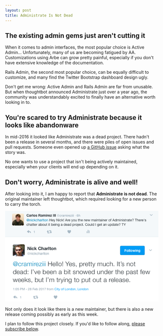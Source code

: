 ```yaml
---
layout: post
title: Administrate Is Not Dead
---
```


## The existing admin gems just aren't cutting it

When it comes to admin interfaces, the most popular choice is Active Admin...
Unfortunately, many of us are becoming fatigued by AA.
Customizations using Arbe can grow pretty painful, 
especially if you don't have extensive knowledge of the documentation. 

Rails Admin, the second most popular choice, can be equally difficult to customize, 
and many find the Twitter Bootstrap dashboard design ugly.

Don't get me wrong: Active Admin and Rails Admin are far from unusable.
But when thoughtbot announced Administrate just over a year ago, 
the community was understandably excited to finally have an alternative worth looking in to.

## You're scared to try Administrate because it looks like abandonware

In mid-2016 it looked like Administrate was a dead project.
There hadn't been a release in several months, 
and there were piles of open issues and pull requests.
Someone even opened up [a GitHub issue](https://github.com/thoughtbot/administrate/issues/753) asking what the story was. 

No one wants to use a project that isn't being actively maintained,
especially when your clients will end up depending on it.

## Don't worry, Administrate is alive and well!

After looking into it, I am happy to report that **Administrate is not dead**.
The original maintainer left thoughtbot,
which required looking for a new person to carry the torch.

![Administrate Project Status Tweet](/assets/administrate_project_status_tweet.png)

Not only does it look like there is a new maintainer, 
but there is also a new release coming possibly as early as this week.

I plan to follow this project closely. 
If you'd like to follow along, [please subscribe below](#post_cta).
